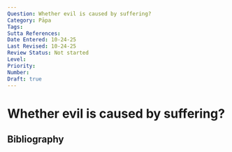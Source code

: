```yaml
---
Question: Whether evil is caused by suffering?
Category: Pāpa
Tags: 
Sutta References: 
Date Entered: 10-24-25
Last Revised: 10-24-25
Review Status: Not started
Level: 
Priority: 
Number: 
Draft: true
---
```


# Whether evil is caused by suffering?

## Bibliography

<!-- 

Notes:



-->